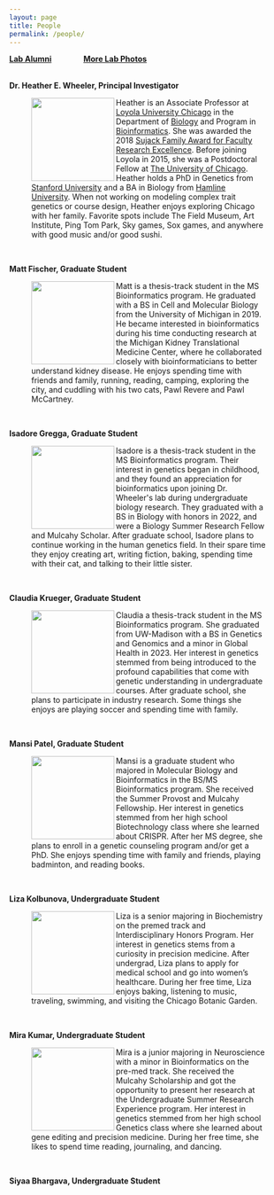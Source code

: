 ```yaml
---
layout: page
title: People
permalink: /people/
---
```

**<a href="{{ site.baseurl }}/alumni">Lab Alumni</a>**
&emsp; &emsp; &emsp;
**<a href="{{ site.baseurl }}/photos">More Lab Photos</a>**
<br>
<br>

**Dr. Heather E. Wheeler, Principal Investigator**


<figure>
    <a href="../images/hew2.jpg">
	<img src="{{ site.baseurl }}/images/hew2.jpg" width="150px" height="150px" align="left"/>
    </a>
<figcaption>
	Heather is an Associate Professor at <a href="http://luc.edu/">Loyola University Chicago</a>  in the Department of <a href="http://luc.edu/biology">Biology</a> and Program in <a href="http://luc.edu/bioinformatics/">Bioinformatics</a>. She was awarded the 2018 <a href="https://www.luc.edu/cas/thesujackawards/">Sujack Family Award for Faculty Research Excellence</a>. Before joining Loyola in 2015, she was a Postdoctoral Fellow at <a href="http://medicine.uchicago.edu/">The University of Chicago</a>. Heather holds a PhD in Genetics from <a href="http://genetics.stanford.edu/">Stanford University</a> and a BA in Biology from <a href="http://www.hamline.edu/cla/biology/">Hamline University</a>. When not working on modeling complex trait genetics or course design, Heather enjoys exploring Chicago with her family. Favorite spots include The Field Museum, Art Institute, Ping Tom Park, Sky games, Sox games, and anywhere with good music and/or good sushi.
</figcaption>
</figure>
<br>

**Matt Fischer, Graduate Student**
<figure>
    <a href="../images/matt.jpg">
        <img src="{{ site.baseurl }}/images/matt.jpg" width="150px" height="150px" align="left"/>
    </a>
<figcaption>
Matt is a thesis-track student in the MS Bioinformatics program. He graduated with a BS in Cell and Molecular Biology from the University of Michigan in 2019. He became interested in bioinformatics during his time conducting research at the Michigan Kidney Translational Medicine Center, where he collaborated closely with bioinformaticians to better understand kidney disease. He enjoys spending time with friends and family, running, reading, camping, exploring the city, and cuddling with his two cats, Pawl Revere and Pawl McCartney.
</figcaption>
</figure>  
<br>

**Isadore Gregga, Graduate Student**
<figure>
    <a href="../images/isadore.jpg">
        <img src="{{ site.baseurl }}/images/isadore.jpg" width="150px" height="150px" align="left"/>
    </a>
<figcaption>
Isadore is a thesis-track student in the MS Bioinformatics program. Their interest in genetics began in childhood, and they found an appreciation for bioinformatics upon joining Dr. Wheeler's lab during undergraduate biology research. They graduated with a BS in Biology with honors in 2022, and were a Biology Summer Research Fellow and Mulcahy Scholar. After graduate school, Isadore plans to continue working in the human genetics field. In their spare time they enjoy creating art, writing fiction, baking, spending time with their cat, and talking to their little sister.
</figcaption>
</figure>  
<br>

**Claudia Krueger, Graduate Student**
<figure>
    <a href="../images/claudia.jpg">
        <img src="{{ site.baseurl }}/images/claudia.jpg" width="150px" height="150px" align="left"/>
    </a>
<figcaption>
Claudia a thesis-track student in the MS Bioinformatics program. She graduated from UW-Madison with a BS in Genetics and Genomics and a minor in Global Health in 2023. Her interest in genetics stemmed from being introduced to the profound capabilities that come with genetic understanding in undergraduate courses. After graduate school, she plans to participate in industry research. Some things she enjoys are playing soccer and spending time with family.
</figcaption>
</figure>  
<br>

**Mansi Patel, Graduate Student**

<figure>
    <a href="../images/mansi.jpg">
        <img src="{{ site.baseurl }}/images/mansi.jpg" width="150px" height="150px" align="left"/>
    </a>
<figcaption>
Mansi is a graduate student who majored in Molecular Biology and Bioinformatics in the BS/MS Bioinformatics program. She received the Summer Provost and Mulcahy Fellowship. Her interest in genetics stemmed from her high school Biotechnology class where she learned about CRISPR. After her MS degree, she plans to enroll in a genetic counseling program and/or get a PhD. She enjoys spending time with family and friends, playing badminton, and reading books.
</figcaption>
</figure>
<br>



**Liza Kolbunova, Undergraduate Student**
<figure>
    <a href="../images/liza.jpg">
        <img src="{{ site.baseurl }}/images/liza.jpg" width="150px" height="150px" align="left"/>
    </a>
<figcaption>
Liza is a senior majoring in Biochemistry on the premed track and Interdisciplinary Honors Program. Her interest in genetics stems from a curiosity in precision medicine. After undergrad, Liza plans to apply for medical school and go into women’s healthcare. During her free time, Liza enjoys baking, listening to music, traveling, swimming, and visiting the Chicago Botanic Garden.
</figcaption>
</figure>
<br>


**Mira Kumar, Undergraduate Student**
<figure>
    <a href="../images/mira.png">
        <img src="{{ site.baseurl }}/images/mira.png" width="150px" height="150px" align="left"/>
    </a>
<figcaption>
Mira is a junior majoring in Neuroscience with a minor in Bioinformatics on the pre-med track. She received the Mulcahy Scholarship and got the opportunity to present her research at the Undergraduate Summer Research Experience program. Her interest in genetics stemmed from her high school Genetics class where she learned about gene editing and precision medicine. During her free time, she likes to spend time reading, journaling, and dancing.
</figcaption>
</figure>
<br>



**Siyaa Bhargava, Undergraduate Student**



